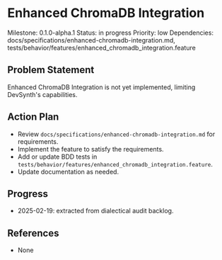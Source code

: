 # Enhanced ChromaDB Integration
Milestone: 0.1.0-alpha.1
Status: in progress
Priority: low
Dependencies: docs/specifications/enhanced-chromadb-integration.md, tests/behavior/features/enhanced_chromadb_integration.feature

## Problem Statement
Enhanced ChromaDB Integration is not yet implemented, limiting DevSynth's capabilities.


## Action Plan
- Review `docs/specifications/enhanced-chromadb-integration.md` for requirements.
- Implement the feature to satisfy the requirements.
- Add or update BDD tests in `tests/behavior/features/enhanced_chromadb_integration.feature`.
- Update documentation as needed.

## Progress
- 2025-02-19: extracted from dialectical audit backlog.

## References
- None
